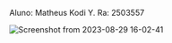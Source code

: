 Aluno: Matheus Kodi Y. Ra: 2503557

![Screenshot from 2023-08-29 16-02-41](https://github.com/MathKodi/Arquitetura-De-Software/assets/101837698/9482e5fb-2466-492c-921d-47fe11ca31c4)
